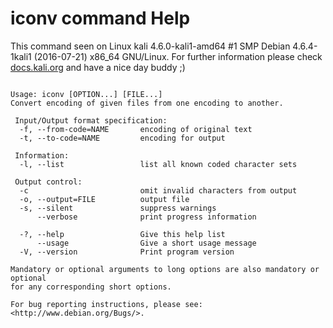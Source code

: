 # iconv command Help
 
 This command seen on Linux kali 4.6.0-kali1-amd64 #1 SMP Debian 4.6.4-1kali1 (2016-07-21) x86_64 GNU/Linux. For further information please check [docs.kali.org](docs.kali.org) and have a nice day buddy ;) 

~~~

Usage: iconv [OPTION...] [FILE...]
Convert encoding of given files from one encoding to another.

 Input/Output format specification:
  -f, --from-code=NAME       encoding of original text
  -t, --to-code=NAME         encoding for output

 Information:
  -l, --list                 list all known coded character sets

 Output control:
  -c                         omit invalid characters from output
  -o, --output=FILE          output file
  -s, --silent               suppress warnings
      --verbose              print progress information

  -?, --help                 Give this help list
      --usage                Give a short usage message
  -V, --version              Print program version

Mandatory or optional arguments to long options are also mandatory or optional
for any corresponding short options.

For bug reporting instructions, please see:
<http://www.debian.org/Bugs/>.

~~~
